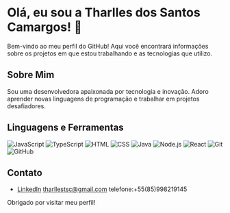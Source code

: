 # Olá, eu sou a Tharlles dos Santos Camargos! 👋

Bem-vindo ao meu perfil do GitHub! Aqui você encontrará informações sobre os projetos em que estou trabalhando e as tecnologias que utilizo.

## Sobre Mim

Sou uma desenvolvedora apaixonada por tecnologia e inovação. Adoro aprender novas linguagens de programação e trabalhar em projetos desafiadores.

## Linguagens e Ferramentas

![JavaScript](https://img.shields.io/badge/-JavaScript-black?style=flat-square&logo=javascript)
![TypeScript](https://img.shields.io/badge/-TypeScript-black?style=flat-square&logo=typescript)
![HTML](https://img.shields.io/badge/-HTML-black?style=flat-square&logo=html5)
![CSS](https://img.shields.io/badge/-CSS-black?style=flat-square&logo=css3)
![Java](https://img.shields.io/badge/-Java-black?style=flat-square&logo=java)
![Node.js](https://img.shields.io/badge/-Node.js-black?style=flat-square&logo=node.js)
![React](https://img.shields.io/badge/-React-black?style=flat-square&logo=react)
![Git](https://img.shields.io/badge/-Git-black?style=flat-square&logo=git)
![GitHub](https://img.shields.io/badge/-GitHub-black?style=flat-square&logo=github)

## Contato

- [LinkedIn](https://www.linkedin.com/in/tharlles-dos-santos-camargos-507408279/)
 tharllestsc@gmail.com
 telefone:+55(85)998219145

Obrigado por visitar meu perfil!
